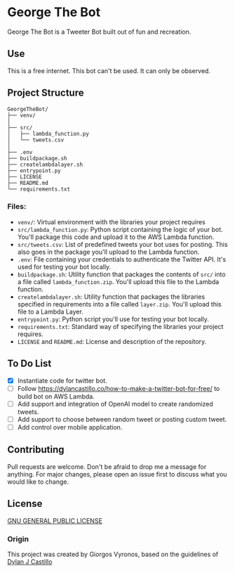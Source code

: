 # George The Bot

George The Bot is a Tweeter Bot built out of fun and recreation.

## Use

This is a free internet. This bot can't be used. It can only be observed.


## Project Structure
```
GeorgeTheBot/
├── venv/
│
├── src/
│   ├── lambda_function.py
│   └── tweets.csv
│
├── .env
├── buildpackage.sh
├── createlambdalayer.sh 
├── entrypoint.py
├── LICENSE
├── README.md
└── requirements.txt
```
### Files:
- `venv/`: Virtual environment with the libraries your project requires
- `src/lambda_function.py`: Python script containing the logic of your bot. You'll package this code and upload it to the AWS Lambda function.
- `src/tweets.csv`: List of predefined tweets your bot uses for posting. This also goes in the package you'll upload to the Lambda function.
- `.env`: File containing your credentials to authenticate the Twitter API. It's used for testing your bot locally.
- `buildpackage.sh`: Utility function that packages the contents of `src/` into a file called `lambda_function.zip`. You'll upload this file to the Lambda function.
- `createlambdalayer.sh`: Utility function that packages the libraries specified in requirements into a file called `layer.zip`. You'll upload this file to a Lambda Layer.
- `entrypoint.py`: Python script you'll use for testing your bot locally.
- `requirements.txt`: Standard way of specifying the libraries your project requires.
- `LICENSE` and `README.md`: License and description of the repository.

## To Do List
- [x] Instantiate code for twitter bot.
- [ ] Follow https://dylancastillo.co/how-to-make-a-twitter-bot-for-free/ to build bot on AWS Lambda.
- [ ] Add support and integration of OpenAI model to create randomized tweets.
- [ ] Add support to choose between random tweet or posting custom tweet.
- [ ] Add control over mobile application.

## Contributing
Pull requests are welcome. Don't be afraid to drop me a message for anything. For major changes, please open an issue first to discuss what you would like to change.

## License
[GNU GENERAL PUBLIC LICENSE](LICENSE.md)

### Origin

This project was created by Giorgos Vyronos, based on the guidelines of [Dylan J Castillo](https://dylancastillo.co/how-to-make-a-twitter-bot-for-free/)